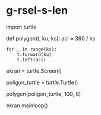 # g-rsel-s-len
import turtle

def polygon(t, ku, ks):
    aci = 360 / ks

    for _ in range(ks):
        t.forward(ku)
        t.left(aci)


ekran = turtle.Screen()


poligon_turtle = turtle.Turtle()


polygon(poligon_turtle, 100, 8)


ekran.mainloop()
